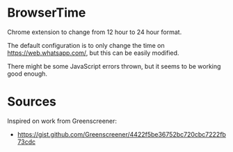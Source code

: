 # BrowserTime
Chrome extension to change from 12 hour to 24 hour format.

The default configuration is to only change the time on https://web.whatsapp.com/, but this can be easily modified.

There might be some JavaScript errors thrown, but it seems to be working good enough.

# Sources
Inspired on work from Greenscreener:
- https://gist.github.com/Greenscreener/4422f5be36752bc720cbc7222fb73cdc
